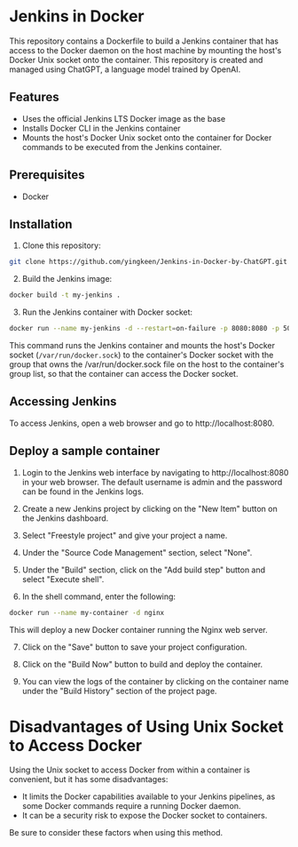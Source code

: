 # Jenkins in Docker

This repository contains a Dockerfile to build a Jenkins container that has access to the Docker daemon on the host machine by mounting the host's Docker Unix socket onto the container. This repository is created and managed using ChatGPT, a language model trained by OpenAI.

## Features
- Uses the official Jenkins LTS Docker image as the base
- Installs Docker CLI in the Jenkins container
- Mounts the host's Docker Unix socket onto the container for Docker commands to be executed from the Jenkins container.

## Prerequisites

- Docker

## Installation

1. Clone this repository:
```bash
git clone https://github.com/yingkeen/Jenkins-in-Docker-by-ChatGPT.git
```

2. Build the Jenkins image:
```bash
docker build -t my-jenkins .
```

3. Run the Jenkins container with Docker socket:
```bash
docker run --name my-jenkins -d --restart=on-failure -p 8080:8080 -p 50000:50000 --group-add $(stat -c '%g' /var/run/docker.sock) -v /var/run/docker.sock:/var/run/docker.sock -v jenkins-data:/var/jenkins_home my-jenkins
```

This command runs the Jenkins container and mounts the host's Docker socket (`/var/run/docker.sock`) to the container's Docker socket with the group that owns the /var/run/docker.sock file on the host to the container's group list, so that the container can access the Docker socket.

## Accessing Jenkins

To access Jenkins, open a web browser and go to http://localhost:8080.

## Deploy a sample container
1. Login to the Jenkins web interface by navigating to http://localhost:8080 in your web browser. The default username is admin and the password can be found in the Jenkins logs.

2. Create a new Jenkins project by clicking on the "New Item" button on the Jenkins dashboard.

3. Select "Freestyle project" and give your project a name.

4. Under the "Source Code Management" section, select "None".

5. Under the "Build" section, click on the "Add build step" button and select "Execute shell".

6. In the shell command, enter the following:
```bash
docker run --name my-container -d nginx
```
This will deploy a new Docker container running the Nginx web server.

7. Click on the "Save" button to save your project configuration.

8. Click on the "Build Now" button to build and deploy the container.

9. You can view the logs of the container by clicking on the container name under the "Build History" section of the project page.

# Disadvantages of Using Unix Socket to Access Docker

Using the Unix socket to access Docker from within a container is convenient, but it has some disadvantages:

- It limits the Docker capabilities available to your Jenkins pipelines, as some Docker commands require a running Docker daemon.
- It can be a security risk to expose the Docker socket to containers.

Be sure to consider these factors when using this method.
